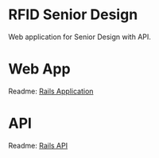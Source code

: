 RFID Senior Design
==================

Web application for Senior Design with API.

Web App
=======

Readme: [Rails Application](/rails/README.rdoc)

API
===

Readme: [Rails API](/api/README.md)
